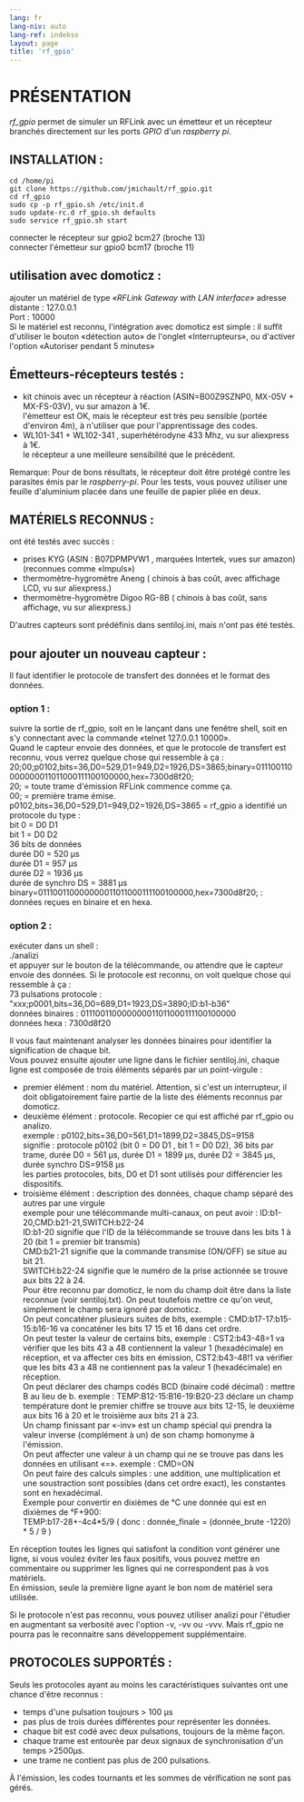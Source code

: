 ```yaml
---
lang: fr
lang-niv: auto
lang-ref: indekso
layout: page
title: 'rf_gpio'
---
```


# PRÉSENTATION
 _rf_gpio_ permet de simuler un RFLink avec un émetteur et un récepteur branchés directement sur les ports _GPIO_ d'un _raspberry pi_.


## INSTALLATION :

```
cd /home/pi
git clone https://github.com/jmichault/rf_gpio.git
cd rf_gpio  
sudo cp -p rf_gpio.sh /etc/init.d  
sudo update-rc.d rf_gpio.sh defaults  
sudo service rf_gpio.sh start  
```

connecter le récepteur sur gpio2 bcm27 (broche 13)  
connecter l'émetteur sur gpio0 bcm17 (broche 11)  

## utilisation avec domoticz :
ajouter un matériel de type _«RFLink Gateway with LAN interface»_
	adresse distante : 127.0.0.1  
	Port : 10000  
Si le matériel est reconnu, l'intégration avec domoticz est simple : il suffit d'utiliser le bouton «détection auto» de l'onglet «Interrupteurs», ou d'activer l'option «Autoriser pendant 5 minutes»  

## Émetteurs-récepteurs testés :
* kit chinois avec un récepteur à réaction (ASIN=B00Z9SZNP0, MX-05V + MX-FS-03V), vu sur amazon à 1€.  
	l'émetteur est OK, mais le récepteur est très peu sensible (portée d'environ 4m), à n'utiliser que pour l'apprentissage des codes.  
* WL101-341 + WL102-341 , superhétérodyne 433 Mhz, vu sur aliexpress à 1€.  
	le récepteur a une meilleure sensibilité que le précédent.  
	
Remarque: Pour de bons résultats, le récepteur doit être protégé contre les parasites émis par le _raspberry-pi_. Pour les tests, vous pouvez utiliser une feuille d'aluminium placée dans une feuille de papier pliée en deux.

## MATÉRIELS RECONNUS :
ont été testés avec succès :  
* prises KYG (ASIN : B07DPMPVW1 , marquées Intertek, vues  sur amazon)(reconnues comme «Impuls»)  
* thermomètre-hygromètre Aneng ( chinois à bas coût, avec affichage LCD, vu sur aliexpress.)  
* thermomètre-hygromètre Digoo RG-8B ( chinois à bas coût, sans affichage, vu sur aliexpress.)  

D'autres capteurs sont prédéfinis dans sentiloj.ini, mais n'ont pas été testés.  

## pour ajouter un nouveau capteur :
Il faut identifier le protocole de transfert des données et le format des données.  
### option 1 :
suivre la sortie de rf_gpio, soit en le lançant dans une fenêtre shell, soit en s'y connectant avec la commande «telnet 127.0.0.1 10000».  
Quand le capteur envoie des données, et que le protocole de transfert est reconnu, vous verrez quelque chose qui ressemble à ça :  
20;00;p0102,bits=36,D0=529,D1=949,D2=1926,DS=3865;binary=011100110000000011011000111100100000,hex=7300d8f20;  
  20; = toute trame d'émission RFLink commence comme ça.  
  00; = première trame émise.  
  p0102,bits=36,D0=529,D1=949,D2=1926,DS=3865 = rf_gpio a identifié un protocole du type :  
	bit 0 = D0 D1  
	bit 1 = D0 D2  
	36 bits de données  
	durée D0 = 520 µs  
	durée D1 = 957 µs  
	durée D2 = 1936 µs  
	durée de synchro DS = 3881 µs  
  binary=011100110000000011011000111100100000,hex=7300d8f20; : données reçues en binaire et en hexa.  

### option 2 :
exécuter dans un shell :  
./analizi  
et appuyer sur le bouton de la télécommande, ou attendre que le capteur envoie des données. Si le protocole est reconnu, on voit quelque chose qui ressemble à ça :  
 73 pulsations protocole : "xxx;p0001,bits=36,D0=689,D1=1923,DS=3890;ID:b1-b36"  
  données binaires : 011100110000000011011000111100100000  
  données hexa : 7300d8f20  


Il vous faut maintenant analyser les données binaires pour identifier la signification de chaque bit.  
Vous pouvez ensuite ajouter une ligne dans le fichier sentiloj.ini, chaque ligne est composée de trois éléments séparés par un point-virgule :  
* premier élément : nom du matériel. Attention, si c'est un interrupteur, il doit obligatoirement faire partie de la liste des éléments reconnus par domoticz.  
* deuxième élément : protocole. Recopier ce qui est affiché par rf_gpio ou analizo.  
	exemple : p0102,bits=36,D0=561,D1=1899,D2=3845,DS=9158  
		signifie : protocole p0102 (bit 0 = D0 D1 , bit 1 = D0 D2), 36 bits par trame, durée D0 = 561 µs, durée D1 = 1899 µs, durée D2 = 3845 µs, durée synchro DS=9158 µs  
		les parties protocoles, bits, D0 et D1 sont utilisés pour différencier les dispositifs.  
* troisième élément : description des données, chaque champ séparé des autres par une virgule  
	exemple pour une télécommande multi-canaux, on peut avoir : ID:b1-20,CMD:b21-21,SWITCH:b22-24  
		ID:b1-20 signifie que l'ID de la télécommande se trouve dans les bits 1 à 20 (bit 1 = premier bit transmis)  
		CMD:b21-21 signifie que la commande transmise (ON/OFF) se situe au bit 21.  
		SWITCH:b22-24 signifie que le numéro de la prise actionnée se trouve aux bits 22 à 24.  
	Pour être reconnu par domoticz, le nom du champ doit être dans la liste reconnue (voir sentiloj.txt). On peut toutefois mettre ce qu'on veut, simplement le champ sera ignoré par domoticz.  
	On peut concaténer plusieurs suites de bits, exemple : CMD:b17-17:b15-15:b16-16 va concaténer les bits 17 15 et 16 dans cet ordre.  
	On peut tester la valeur de certains bits, exemple : CST2:b43-48=1 va vérifier que les bits 43 a 48 contiennent la valeur 1 (hexadécimale) en réception, et va affecter ces bits en émission, CST2:b43-48!1 va vérifier que les bits 43 a 48 ne contiennent pas la valeur 1 (hexadécimale) en réception.  
	On peut déclarer des champs codés BCD (binaire codé décimal) : mettre B au lieu de b. exemple : TEMP:B12-15:B16-19:B20-23 déclare un champ température dont le premier chiffre se trouve aux bits 12-15, le deuxième aux bits 16 à 20 et le troisième aux bits 21 à 23.  
	Un champ finissant par «-inv» est un champ spécial qui prendra la valeur inverse (complément à un) de son champ homonyme à l'émission.  
	On peut affecter une valeur à un champ qui ne se trouve pas dans les données en utilisant «=». exemple : CMD=ON  
	On peut faire des calculs simples : une addition, une multiplication et une soustraction sont possibles (dans cet ordre exact), les constantes sont en hexadécimal.  
		Exemple pour convertir en dixièmes de °C une donnée qui est en dixièmes de °F+900:  
		TEMP:b17-28+-4c4*5/9  ( donc : donnée_finale = (donnée_brute -1220) * 5 / 9 )  

En réception toutes les lignes qui satisfont la condition vont générer une ligne, si vous voulez éviter les faux positifs, vous pouvez mettre en commentaire ou supprimer les lignes qui ne correspondent pas à vos matériels.  
En émission, seule la première ligne ayant le bon nom de matériel sera utilisée.  
	
		
Si le protocole n'est pas reconnu, vous pouvez utiliser analizi pour l'étudier en augmentant sa verbosité avec l'option -v, -vv ou -vvv. Mais rf_gpio ne pourra pas le reconnaitre sans développement supplémentaire.  


## PROTOCOLES SUPPORTÉS :

Seuls les protocoles ayant au moins les caractéristiques suivantes ont une chance d'être reconnus :  
* temps d'une pulsation toujours > 100 µs  
* pas plus de trois durées différentes pour représenter les données.  
* chaque bit est codé avec deux pulsations, toujours de la même façon.  
* chaque trame est entourée par deux signaux de synchronisation d'un temps >2500µs.  
* une trame ne contient pas plus de 200 pulsations.  

À l'émission, les codes tournants et les sommes de vérification ne sont pas gérés.  
